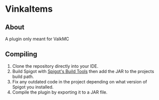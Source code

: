# VinkaItems

## About
A plugin only meant for ValkMC

## Compiling
1. Clone the repository directly into your IDE.
2. Build Spigot with [Spigot's Build Tools](https://www.spigotmc.org/wiki/buildtools/) then add the JAR to the projects build path.
3. Fix any outdated code in the project depending on what version of Spigot you installed.
4. Compile the plugin by exporting it to a JAR file.

